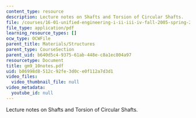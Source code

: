 ```yaml
---
content_type: resource
description: Lecture notes on Shafts and Torsion of Circular Shafts.
file: /courses/16-01-unified-engineering-i-ii-iii-iv-fall-2005-spring-2006/b86998d8512c92fe3d0ce0f112a7d3d1_gm9_10notes.pdf
file_type: application/pdf
learning_resource_types: []
ocw_type: OCWFile
parent_title: Materials/Structures
parent_type: CourseSection
parent_uid: b640d5c4-9375-61ab-448e-c8a1ec804a97
resourcetype: Document
title: gm9_10notes.pdf
uid: b86998d8-512c-92fe-3d0c-e0f112a7d3d1
video_files:
  video_thumbnail_file: null
video_metadata:
  youtube_id: null
---
```

Lecture notes on Shafts and Torsion of Circular Shafts.

